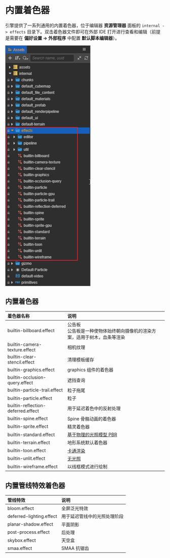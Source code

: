 # 内置着色器

引擎提供了一系列通用的内置着色器，位于编辑器 **资源管理器** 面板的 `internal -> effects` 目录下。双击着色器文件即可在外部 IDE 打开进行查看和编辑（前提是需要在 **偏好设置 -> 外部程序** 中配置 **默认脚本编辑器**）。

![内置着色器](img/builtin-effect.png)

## 内置着色器

| 着色器名称 | 说明 |
| :---| :----|
| builtin-billboard.effect           | 公告板<br>公告板是一种使物体始终朝向摄像机的渲染方案，适用于树木，血条等渲染
| builtin-camera-texture.effect      | 相机纹理
| builtin-clear-stencil.effect       | 清理模板缓存
| builtin-graphics.effect| graphics 组件的着色器
| builtin-occlusion-query.effect     | 遮挡查询
| builtin-particle-trail.effect      | 粒子拖尾
| builtin-particle.effect            | 粒子
| builtin-reflection-deferred.effect | 用于延迟着色中的反射处理
| builtin-spine.effect               | Spine 骨骼动画的着色器
| builtin-sprite.effect              | 精灵着色器
| builtin-standard.effect            | [基于物理的光照模型 PBR](effect-builtin-pbr.md)
| builtin-terrain.effect             | 地形系统默认着色器
| builtin-toon.effect                | [卡通渲染](effect-builtin-toon.md)
| builtin-unlit.effect               | [无光照](effect-builtin-unlit.md)
| builtin-wireframe.effect           | 以线框模式进行绘制

## 内置管线特效着色器

| 管线特效                 | 说明        |
| :----------------------- | :---------- |
| bloom.effect             | 全屏泛光特效           |
| deferred-lighting.effect | 用于延迟管线中的光照处理阶段  |
| planar-shadow.effect     | 平面阴影    |
| post-process.effect      | 后处理      |
| skybox.effect            | 天空盒      |
| smaa.effect              | SMAA 抗锯齿 |
